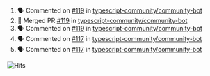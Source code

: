<!--START_SECTION:activity-->
1. 🗣 Commented on [#119](https://github.com/typescript-community/community-bot/issues/119) in [typescript-community/community-bot](https://github.com/typescript-community/community-bot)
2. 🎉 Merged PR [#119](https://github.com/typescript-community/community-bot/pull/119) in [typescript-community/community-bot](https://github.com/typescript-community/community-bot)
3. 🗣 Commented on [#119](https://github.com/typescript-community/community-bot/issues/119) in [typescript-community/community-bot](https://github.com/typescript-community/community-bot)
4. 🗣 Commented on [#117](https://github.com/typescript-community/community-bot/issues/117) in [typescript-community/community-bot](https://github.com/typescript-community/community-bot)
5. 🗣 Commented on [#117](https://github.com/typescript-community/community-bot/issues/117) in [typescript-community/community-bot](https://github.com/typescript-community/community-bot)
<!--END_SECTION:activity-->

![Hits](https://hitcounter.pythonanywhere.com/count/tag.svg?url=https%3A%2F%2Fgithub.com%2Frobertwestbury)
